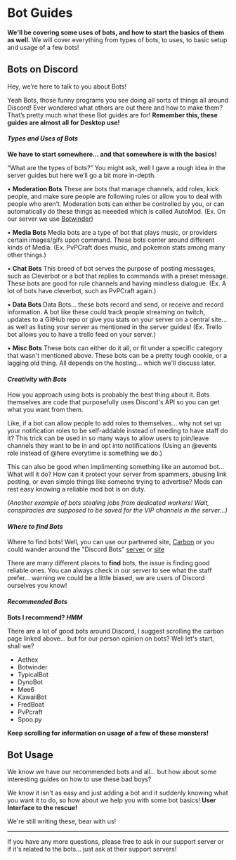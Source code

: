 # **Bot Guides**

**We'll be covering some uses of bots, and how to start the basics of them as well.**
We will cover everything from types of bots, to uses, to basic setup and usage of a few bots!


## **Bots on Discord**

Hey, we’re here to talk to you about Bots! 

Yeah Bots, those funny programs you see doing all sorts of things all around Discord! Ever wondered what others are out there and how to make them? That’s pretty much what these Bot guides are for! **Remember this, these guides are almost all for Desktop use!**

#### _Types and Uses of Bots_

**We have to start somewhere… and that somewhere is with the basics!**

“What are the types of bots?” You might ask, well I gave a rough idea in the server guides but here we’ll go a bit more in-depth.

  • **Moderation Bots**
These are bots that manage channels, add roles, kick people, and make sure people are following rules or allow you to deal with people who aren’t. Moderation bots can either be controlled by you, or can automatically do these things as neeeded which is called AutoMod. (Ex. On our server we use [Botwinder](http://botwinder.info))

 • **Media Bots**
Media bots are a type of bot that plays music, or providers certain images/gifs upon command. These bots center around different kinds of Media. (Ex. PvPCraft does music, and pokemon stats among many other things.)

 • **Chat Bots**
This breed of bot serves the purpose of posting messages, such as Cleverbot or a bot that replies to commands with a preset message. These bots are good for rule channels and having mindless dialogue. (Ex. A lot of bots have cleverbot, such as PvPCraft again.)

 • **Data Bots**
Data Bots… these bots record and send, or receive and record information. A bot like these could track people streaming on twitch, updates to a GitHub repo or give you stats on your server on a central site… as well as listing your server as mentioned in the server guides! (Ex. Trello bot allows you to have a trello feed on your server.)

 • **Misc Bots**
These bots can either do it all, or fit under a specific category that wasn't mentioned above. These bots can be a pretty tough cookie, or a lagging old thing. All depends on the hosting... which we'll discuss later.


#### _Creativity with Bots_

How you approach using bots is probably the best thing about it. Bots themselves are code that purposefully uses Discord's API so you can get what you want from them.

Like, if a bot can allow people to add roles to themselves... why not set up your notification roles to be self-addable instead of needing to have staff do it?
This trick can be used in so many ways to allow users to join/leave channels they want to be in and opt into notifications (Using an @events role instead of @here everytime is something we do.)

This can also be good when implimenting something like an automod bot... What will it do? How can it protect your server from spammers, abusing link posting, or even simple things like someone trying to advertise? Mods can rest easy knowing a reliable mod bot is on duty.

_(Another example of bots stealing jobs from dedicated workers! Wait, conspiracies are supposed to be saved for the VIP channels in the server...)_

#### _Where to find Bots_

Where to find bots! Well, you can use our partnered site, [Carbon](https://www.carbonitex.net/discord/bots) or you could wander around the "Discord Bots" [server](https://discord.gg/xbgUBZQ) or [site](https://bots.discord.pw/)

There are many different places to **find** bots, the issue is finding good reliable ones. You can always check in our server to see what the staff prefer... warning we could be a little biased, we are users of Discord ourselves you know!

#### _Recommended Bots_

**Bots I recommend? _HMM_**

There are a lot of good bots around Discord, I suggest scrolling the carbon page linked above... but for our person opinion on bots?
Well let's start, shall we?

* Aethex
* Botwinder
* TypicalBot
* DynoBot
* Mee6
* KawaiiBot
* FredBoat
* PvPcraft
* Spoo.py

**Keep scrolling for information on usage of a few of these monsters!**

## **Bot Usage**

We know we have our recommended bots and all... but how about some interesting guides on how to use these bad boys? 

We know it isn't as easy and just adding a bot and it suddenly knowing what you want it to do, so how about we help you with some bot basics! **User Interface to the rescue!**

We're still writing these, bear with us!

---

If you have any more questions, please free to ask in our support server or if it's related to the bots... just ask at their support servers!
